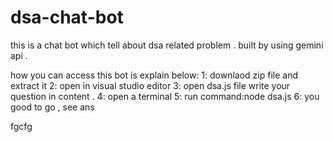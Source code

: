 # dsa-chat-bot
this is a  chat bot which tell about dsa related problem . 
built by using gemini api .

how you can access this bot is explain below:
1: downlaod zip file and extract it 
2: open in visual studio editor 
3: open dsa.js file write your question in content .
4: open a terminal 
5: run command:node dsa.js 
6: you good to go , see ans

fgcfg
